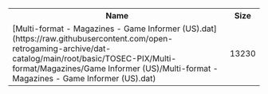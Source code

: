 <table>
<tr><th>Name</th><th>Size</th></tr>
<tr><td>[Multi-format - Magazines - Game Informer (US).dat](https://raw.githubusercontent.com/open-retrogaming-archive/dat-catalog/main/root/basic/TOSEC-PIX/Multi-format/Magazines/Game Informer (US)/Multi-format - Magazines - Game Informer (US).dat)</td><td>13230</td></tr>
</table>
